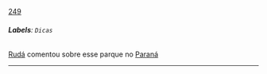 [249](https://github.com/guilhermeprokisch/ideias/issues/249) 
###### **Labels**: `Dicas`



[Rudá](Rudá) comentou sobre esse parque no [Paraná](Paraná)



-------------------------------------------------------------------------------

